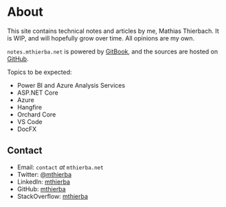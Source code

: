 # About

This site contains technical notes and articles by me, Mathias Thierbach. It is WIP, and will hopefully grow over time. All opinions are my own.

`notes.mthierba.net` is powered by [GitBook](https://www.gitbook.com/?utm_source=content&utm_medium=trademark&utm_campaign=mthierba), and the sources are hosted on [GitHub](https://github.com/mt-docs/notes.mthierba.net).

Topics to be expected:

* Power BI and Azure Analysis Services
* ASP.NET Core
* Azure
* Hangfire
* Orchard Core
* VS Code
* DocFX

## Contact

* Email: `contact` _at_ `mthierba.net`
* Twitter: [@mthierba](https://twitter.com/mthierba)
* LinkedIn: [mthierba](https://www.linkedin.com/in/mthierba/)
* GitHub: [mthierba](https://github.com/mthierba)
* StackOverflow: [mthierba](https://stackoverflow.com/users/736263/mthierba)

